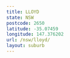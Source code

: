 ```yaml
---
title: LLOYD
state: NSW
postcode: 2650
latitude: -35.07459
longitude: 147.376202
url: /nsw/lloyd/
layout: suburb
---
```

